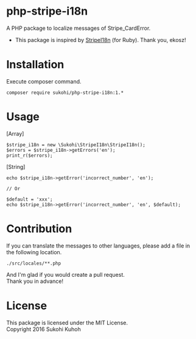 # php-stripe-i18n
A PHP package to localize messages of Stripe_CardError.  

*  This package is inspired by [StripeI18n](https://github.com/ekosz/stripe-i18n) (for Ruby). Thank you, ekosz!

# Installation

Execute composer command.

    composer require sukohi/php-stripe-i18n:1.*

# Usage
[Array]

    $stripe_i18n = new \Sukohi\StripeI18n\StripeI18n();
    $errors = $stripe_i18n->getErrors('en');
    print_r($errors);

[String]

    echo $stripe_i18n->getError('incorrect_number', 'en');
    
    // Or
    
    $default = 'xxx';
    echo $stripe_i18n->getError('incorrect_number', 'en', $default);
        
# Contribution

If you can translate the messages to other languages, please add a file in the following location.

    ./src/locales/**.php

And I'm glad if you would create a pull request.  
Thank you in advance!

# License

This package is licensed under the MIT License.  
Copyright 2016 Sukohi Kuhoh